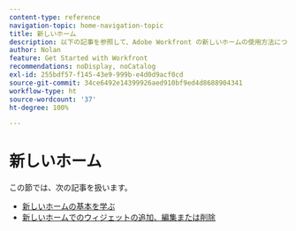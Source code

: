 ```yaml
---
content-type: reference
navigation-topic: home-navigation-topic
title: 新しいホーム
description: 以下の記事を参照して、Adobe Workfront の新しいホームの使用方法について学んでください。
author: Nolan
feature: Get Started with Workfront
recommendations: noDisplay, noCatalog
exl-id: 255bdf57-f145-43e9-999b-e4d0d9acf0cd
source-git-commit: 34ce6492e14399926aed910bf9ed4d8688904341
workflow-type: ht
source-wordcount: '37'
ht-degree: 100%

---
```


# 新しいホーム

この節では、次の記事を扱います。

* [新しいホームの基本を学ぶ](/help/quicksilver/workfront-basics/using-home/new-home/get-started-with-new-home.md)
* [新しいホームでのウィジェットの追加、編集または削除](/help/quicksilver/workfront-basics/using-home/new-home/add-edit-remove-widgets-in-new-home.md)
